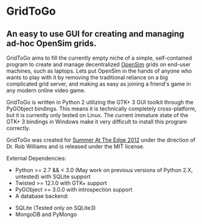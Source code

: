 # GridToGo
## An easy to use GUI for creating and managing ad-hoc OpenSim grids.

GridToGo aims to fill the currently empty niche of a simple, self-contained program to create and manage decentralized [OpenSim](http://opensimulator.org/) grids on end-user machines, such as laptops. Lets put OpenSim in the hands of anyone who wants to play with it by removing the traditional reliance on a big complicated grid server, and making as easy as joining a friend's game in any modern online video game.

GridToGo is written in Python 2 utilizing the GTK+ 3 GUI toolkit through the PyGObject bindings. This means it is technically completely cross-platform, but it is currently only tested on Linux. The current immature state of the GTK+ 3 bindings in Windows make it very difficult to install this program correctly.

GridToGo was created for [Summer At The Edge 2012](http://wbi-icc.com/centers-services/discovery-lab) under the direction of Dr. Rob Williams and is released under the MIT license.

External Dependencies:
- Python >= 2.7 && < 3.0 (May work on previous versions of Python 2.X, untested) with SQLite support
- Twisted >= 12.1.0 with GTK+ support
- PyGObject >= 3.0.0 with introspection support
- A database backend:
* SQLite (Tested only on SQLite3)
* MongoDB and PyMongo
